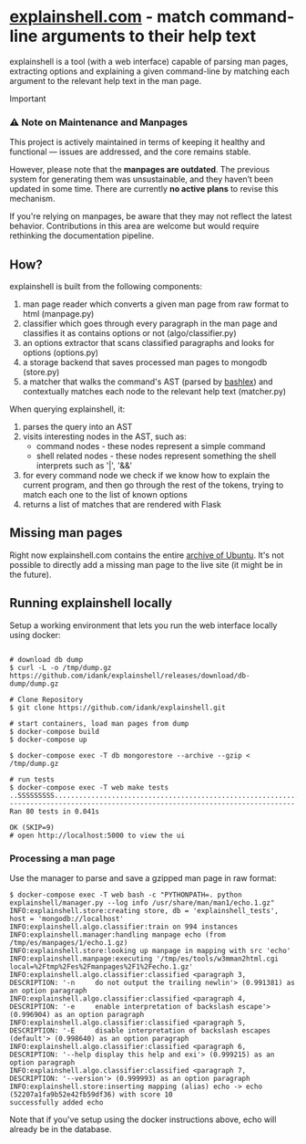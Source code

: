 # [explainshell.com](http://www.explainshell.com) - match command-line arguments to their help text

explainshell is a tool (with a web interface) capable of parsing man pages, extracting options and
explaining a given command-line by matching each argument to the relevant help text in the man page.

> [!IMPORTANT]  
> ### ⚠️ Note on Maintenance and Manpages
>
> This project is actively maintained in terms of keeping it healthy and functional — issues are addressed, and the core remains stable.
> 
> However, please note that the **manpages are outdated**. The previous system for generating them was unsustainable, and they haven’t been updated in some time. There are currently **no active plans** to revise this mechanism.
> 
> If you're relying on manpages, be aware that they may not reflect the latest behavior. Contributions in this area are welcome but would require rethinking the documentation pipeline.


## How?

explainshell is built from the following components:

1. man page reader which converts a given man page from raw format to html (manpage.py)
2. classifier which goes through every paragraph in the man page and classifies
   it as contains options or not (algo/classifier.py)
3. an options extractor that scans classified paragraphs and looks for options (options.py)
4. a storage backend that saves processed man pages to mongodb (store.py)
5. a matcher that walks the command's AST (parsed by [bashlex](https://github.com/idank/bashlex)) and contextually matches each node
   to the relevant help text (matcher.py)

When querying explainshell, it:

1. parses the query into an AST
2. visits interesting nodes in the AST, such as:
   - command nodes - these nodes represent a simple command
   - shell related nodes - these nodes represent something the shell
     interprets such as '|', '&&'
3. for every command node we check if we know how to explain the current program,
   and then go through the rest of the tokens, trying to match each one to the
   list of known options
4. returns a list of matches that are rendered with Flask

## Missing man pages

Right now explainshell.com contains the entire [archive of Ubuntu](http://manpages.ubuntu.com/). It's not
possible to directly add a missing man page to the live site (it might be in the future).

## Running explainshell locally

Setup a working environment that lets you run the web interface locally using docker:

```ShellSession

# download db dump
$ curl -L -o /tmp/dump.gz https://github.com/idank/explainshell/releases/download/db-dump/dump.gz

# Clone Repository
$ git clone https://github.com/idank/explainshell.git

# start containers, load man pages from dump
$ docker-compose build
$ docker-compose up

$ docker-compose exec -T db mongorestore --archive --gzip < /tmp/dump.gz

# run tests
$ docker-compose exec -T web make tests
..SSSSSSSSS.....................................................................
----------------------------------------------------------------------
Ran 80 tests in 0.041s

OK (SKIP=9)
# open http://localhost:5000 to view the ui
```

### Processing a man page

Use the manager to parse and save a gzipped man page in raw format:

```ShellSession
$ docker-compose exec -T web bash -c "PYTHONPATH=. python explainshell/manager.py --log info /usr/share/man/man1/echo.1.gz"
INFO:explainshell.store:creating store, db = 'explainshell_tests', host = 'mongodb://localhost'
INFO:explainshell.algo.classifier:train on 994 instances
INFO:explainshell.manager:handling manpage echo (from /tmp/es/manpages/1/echo.1.gz)
INFO:explainshell.store:looking up manpage in mapping with src 'echo'
INFO:explainshell.manpage:executing '/tmp/es/tools/w3mman2html.cgi local=%2Ftmp%2Fes%2Fmanpages%2F1%2Fecho.1.gz'
INFO:explainshell.algo.classifier:classified <paragraph 3, DESCRIPTION: '-n     do not output the trailing newlin'> (0.991381) as an option paragraph
INFO:explainshell.algo.classifier:classified <paragraph 4, DESCRIPTION: '-e     enable interpretation of backslash escape'> (0.996904) as an option paragraph
INFO:explainshell.algo.classifier:classified <paragraph 5, DESCRIPTION: '-E     disable interpretation of backslash escapes (default'> (0.998640) as an option paragraph
INFO:explainshell.algo.classifier:classified <paragraph 6, DESCRIPTION: '--help display this help and exi'> (0.999215) as an option paragraph
INFO:explainshell.algo.classifier:classified <paragraph 7, DESCRIPTION: '--version'> (0.999993) as an option paragraph
INFO:explainshell.store:inserting mapping (alias) echo -> echo (52207a1fa9b52e42fb59df36) with score 10
successfully added echo
```

Note that if you've setup using the docker instructions above, echo will already be in the database.
